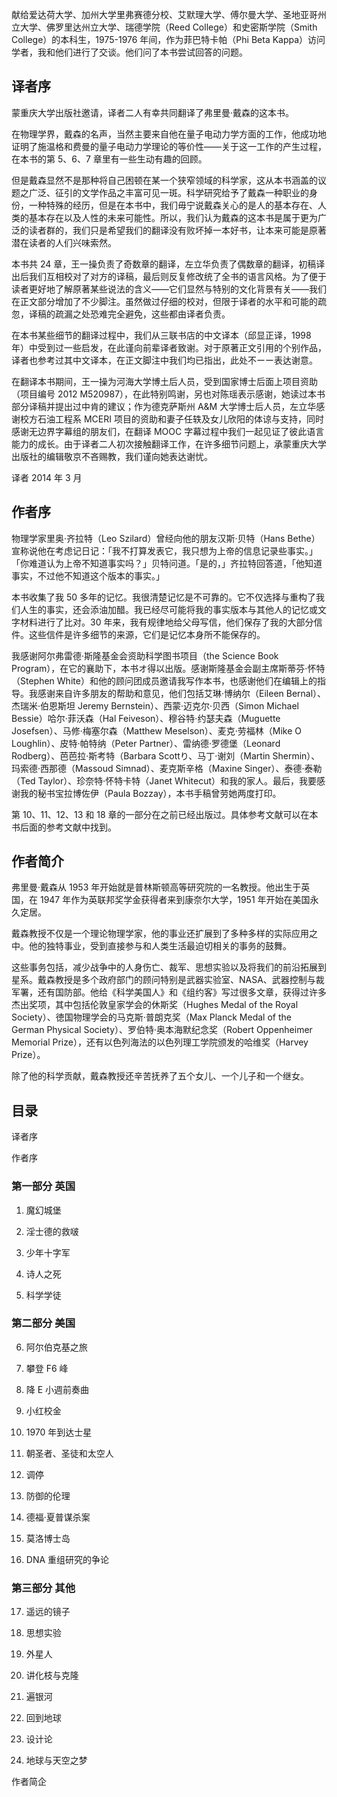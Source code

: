 献给爱达荷大学、加州大学里弗赛德分校、艾默理大学、傅尔曼大学、圣地亚哥州立大学、佛罗里达州立大学、瑞德学院（Reed College）和史密斯学院（Smith College）的本科生，1975-1976 年间，作为菲巴特卡帕（Phi Beta Kappa）访问学者，我和他们进行了交谈。他们问了本书尝试回答的问题。

## 译者序

蒙重庆大学出版社邀请，译者二人有幸共同翻译了弗里曼·戴森的这本书。

在物理学界，戴森的名声，当然主要来自他在量子电动力学方面的工作，他成功地证明了施温格和费曼的量子电动力学理论的等价性——关于这一工作的产生过程，在本书的第 5、6、7 章里有一些生动有趣的回顾。

但是戴森显然不是那种将自己困顿在某一个狭窄领域的科学家，这从本书涵盖的议题之广泛、征引的文学作品之丰富可见一斑。科学研究给予了戴森一种职业的身份，一种特殊的经历，但是在本书中，我们毋宁说戴森关心的是人的基本存在、人类的基本存在以及人性的未来可能性。所以，我们认为戴森的这本书是属于更为广泛的读者群的，我们只是希望我们的翻译没有败坏掉一本好书，让本来可能是原著潜在读者的人们兴味索然。

本书共 24 章，王一操负责了奇数章的翻译，左立华负责了偶数章的翻译，初稿译出后我们互相校对了对方的译稿，最后则反复修改统了全书的语言风格。为了便于读者更好地了解原著某些说法的含义——它们显然与特别的文化背景有关——我们在正文部分增加了不少脚注。虽然做过仔细的校对，但限于译者的水平和可能的疏忽，译稿的疏漏之处恐难完全避免，这些都由译者负责。

在本书某些细节的翻译过程中，我们从三联书店的中文译本（邱显正译，1998 年）中受到过一些启发，在此谨向前辈译者致谢。对于原著正文引用的个别作品，译者也参考过其中文译本，在正文脚注中我们均已指出，此处不ーー表达谢意。

在翻译本书期间，王一操为河海大学博土后人员，受到国家博士后面上项目资助（项目编号 2012 M520987），在此特别鸣谢，另也对陈瑶表示感谢，她读过本书部分译稿并提出过中肯的建议；作为德克萨斯州 A&M 大学博士后人员，左立华感谢校方石油工程系 MCERI 项目的资助和妻子任轶及女儿欣阳的体谅与支持，同时感谢无边界字幕组的朋友们，在翻译 MOOC 字幕过程中我们一起见证了彼此语言能力的成长。由于译者二人初次接触翻译工作，在许多细节问题上，承蒙重庆大学出版社的编辑敬京不吝赐教，我们谨向她表达谢忧。

译者 2014 年 3 月

## 作者序

物理学家里奥·齐拉特（Leo Szilard）曾经向他的朋友汉斯·贝特（Hans Bethe）宣称说他在考虑记日记：「我不打算发表它，我只想为上帝的信息记录些事实。」「你难道认为上帝不知道事实吗？」贝特问道。「是的，」齐拉特回答道，「他知道事实，不过他不知道这个版本的事实。」

本书收集了我 50 多年的记忆。我很清楚记忆是不可靠的。它不仅选择与重构了我们人生的事实，还会添油加醋。我已经尽可能将我的事实版本与其他人的记忆或文字材料进行了比对。30 年来，我有规律地给父母写信，他们保存了我的大部分信件。这些信件是许多细节的来源，它们是记忆本身所不能保存的。

我感谢阿尔弗雷德·斯隆基金会资助科学图书项目（the Science Book Program），在它的襄助下，本书オ得以出版。感谢斯隆基金会副主席斯蒂芬·怀特（Stephen White）和他的顾问团成员邀请我写作本书，也感谢他们在编辑上的指导。我感谢来自许多朋友的帮助和意见，他们包括艾琳·博纳尔（Eileen Bernal）、杰瑞米·伯恩斯坦 Jeremy Bernstein）、西蒙·迈克尔·贝西（Simon Michael Bessie）哈尔·菲沃森（Hal Feiveson）、穆谷特·约瑟夫森（Muguette Josefsen）、马修·梅塞尔森（Matthew Meselson）、麦克·劳福林（Mike O Loughlin）、皮特·帕特纳（Peter Partner）、雷纳德·罗德堡（Leonard Rodberg）、芭芭拉·斯考特（Barbara Scottり、马丁·谢刘（Martin Shermin）、玛索德·西那德（Massoud Simnad）、麦克斯辛格（Maxine Singer）、泰德·泰勒（Ted Taylor）、珍奈特·怀特卡特（Janet Whitecut）和我的家人。最后，我要感谢我的秘书宝拉博佐伊（Paula Bozzay），本书手稿曾劳她两度打印。

第 10、11、12、13 和 18 章的一部分在之前已经出版过。具体参考文献可以在本书后面的参考文献中找到。

## 作者简介

弗里曼·戴森从 1953 年开始就是普林斯顿高等研究院的一名教授。他出生于英国，在 1947 年作为英联邦奖学金获得者来到康奈尔大学，1951 年开始在美国永久定居。

戴森教授不仅是一个理论物理学家，他的事业还扩展到了多种多样的实际应用之中。他的独特事业，受到直接参与和人类生活最迫切相关的事务的鼓舞。

这些事务包括，减少战争中的人身伤亡、裁军、思想实验以及将我们的前沿拓展到星系。戴森教授是多个政府部门的顾问特别是武器实验室、NASA、武器控制与裁军署，还有国防部。他给《科学美国人》和《组约客》写过很多文章，获得过许多杰出奖项，其中包括伦敦皇家学会的休斯奖（Hughes Medal of the Royal Society）、徳国物理学会的马克斯·普朗克奖（Max Planck Medal of the German Physical Society）、罗伯特·奥本海默纪念奖（Robert Oppenheimer Memorial Prize），还有以色列海法的以色列理工学院颁发的哈维奖（Harvey Prize）。

除了他的科学贡献，戴森教授还辛苦抚养了五个女儿、一个儿子和一个继女。

## 目录

译者序

作者序

### 第一部分 英国

1. 魔幻城堡 

2. 淫士德的救啵 

3. 少年十字军 

4. 诗人之死

5. 科学学徒

### 第二部分 美国

6. 阿尔伯克基之旅 

7. 攀登 F6 峰 

8. 降 E 小週前奏曲 

9. 小红校金 

10. 1970 年到达士星

11. 朝圣者、圣徒和太空人

12. 调停 

13. 防御的伦理 

14. 德福·夏普谋杀案 

15. 莫洛博士岛 

16. DNA 重组研究的争论

### 第三部分 其他

17. 遥远的镜子 

18. 思想实验 

19. 外星人 

20. 讲化枝与克隆 

21. 遍银河 

22. 回到地球 

23. 设计论 

24. 地球与天空之梦

作者简企
